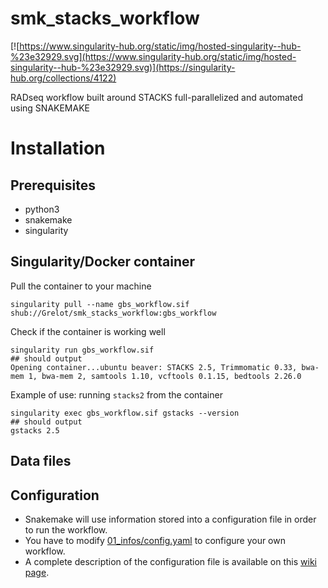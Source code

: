 # smk_stacks_workflow

[![https://www.singularity-hub.org/static/img/hosted-singularity--hub-%23e32929.svg](https://www.singularity-hub.org/static/img/hosted-singularity--hub-%23e32929.svg)](https://singularity-hub.org/collections/4122)

RADseq workflow built around STACKS full-parallelized and automated using SNAKEMAKE 


# Installation

## Prerequisites

* python3
* snakemake
* singularity
 
## Singularity/Docker container

Pull the container to your machine
``` 
singularity pull --name gbs_workflow.sif shub://Grelot/smk_stacks_workflow:gbs_workflow
```
Check if the container is working well
```
singularity run gbs_workflow.sif
## should output
Opening container...ubuntu beaver: STACKS 2.5, Trimmomatic 0.33, bwa-mem 1, bwa-mem 2, samtools 1.10, vcftools 0.1.15, bedtools 2.26.0
```
Example of use: running `stacks2` from the container
```
singularity exec gbs_workflow.sif gstacks --version
## should output
gstacks 2.5
```


## Data files


## Configuration

* Snakemake will use information stored into a configuration file in order to run the workflow.
* You have to modify [01_infos/config.yaml](01_infos/config.yaml) to configure your own workflow.
* A complete description of the configuration file is available on this [wiki page](https://github.com/Grelot/smk_stacks_workflow/wiki/Configuration-file]).